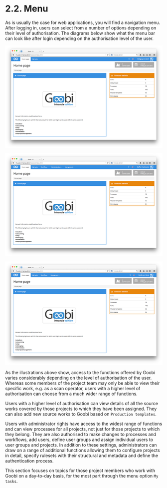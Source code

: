 # 2.2. Menu

As is usually the case for web applications, you will find a navigation menu. After logging in, users can select from a number of options depending on their level of authorisation. The diagrams below show what the menu bar can look like after login depending on the authorisation level of the user.

![Menu for users with basic authorisation](../../.gitbook/assets/02e.png)

![Menu for users with an extended authorisation level](../../.gitbook/assets/05e.png)

![Menu for users with administrator rights](../../.gitbook/assets/06e.png)

As the illustrations above show, access to the functions offered by Goobi varies considerably depending on the level of authorisation of the user. Whereas some members of the project team may only be able to view their specific work, e.g. as a scan operator, users with a higher level of authorisation can choose from a much wider range of functions.

Users with a higher level of authorisation can view details of all the source works covered by those projects to which they have been assigned. They can also add new source works to Goobi based on `Production templates`.

Users with administrator rights have access to the widest range of functions and can view processes for all projects, not just for those projects to which they belong. They are also authorised to make changes to processes and workflows, add users, define user groups and assign individual users to user groups and projects. In addition to these settings, administrators can draw on a range of additional functions allowing them to configure projects in detail, specify rulesets with their structural and metadata and define the authentication process.

This section focuses on topics for those project members who work with Goobi on a day-to-day basis, for the most part through the menu option `My tasks`.

